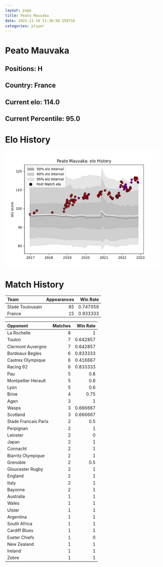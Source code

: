 ```yaml
---  
layout: page  
title: Peato Mauvaka  
date: 2022-11-16 11:38:58.259716  
categories: player  
---
```

# Peato Mauvaka

## Positions: H

## Country: France

## Current elo: 114.0

## Current Percentile: 95.0

# Elo History


![elo history](history_PeatoMauvaka.png)
# Match History


| Team             |   Appearances |   Win Rate |
|:-----------------|--------------:|-----------:|
| Stade Toulousain |            85 |   0.747059 |
| France           |            15 |   0.933333 |

| Opponent             |   Matches |   Win Rate |
|:---------------------|----------:|-----------:|
| La Rochelle          |         8 |   1        |
| Toulon               |         7 |   0.642857 |
| Clermont Auvergne    |         7 |   0.642857 |
| Bordeaux Begles      |         6 |   0.833333 |
| Castres Olympique    |         6 |   0.416667 |
| Racing 92            |         6 |   0.833333 |
| Pau                  |         5 |   0.8      |
| Montpellier Herault  |         5 |   0.8      |
| Lyon                 |         5 |   0.6      |
| Brive                |         4 |   0.75     |
| Agen                 |         3 |   1        |
| Wasps                |         3 |   0.666667 |
| Scotland             |         3 |   0.666667 |
| Stade Francais Paris |         2 |   0.5      |
| Perpignan            |         2 |   1        |
| Leinster             |         2 |   0        |
| Japan                |         2 |   1        |
| Connacht             |         2 |   1        |
| Biarritz Olympique   |         2 |   1        |
| Grenoble             |         2 |   0.5      |
| Gloucester Rugby     |         2 |   1        |
| England              |         2 |   1        |
| Italy                |         2 |   1        |
| Bayonne              |         2 |   1        |
| Australia            |         1 |   1        |
| Wales                |         1 |   1        |
| Ulster               |         1 |   1        |
| Argentina            |         1 |   1        |
| South Africa         |         1 |   1        |
| Cardiff Blues        |         1 |   1        |
| Exeter Chiefs        |         1 |   0        |
| New Zealand          |         1 |   1        |
| Ireland              |         1 |   1        |
| Zebre                |         1 |   1        |